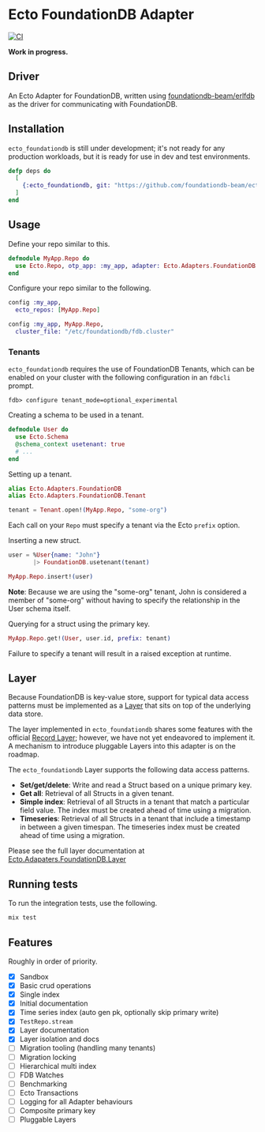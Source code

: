 # Ecto FoundationDB Adapter

[![CI](https://github.com/foundationdb-beam/ecto_foundationdb/actions/workflows/ci.yml/badge.svg)](https://github.com/foundationdb-beam/ecto_foundationdb/actions/workflows/ci.yml)

**Work in progress.**

## Driver

An Ecto Adapter for FoundationDB, written using [foundationdb-beam/erlfdb](https://github.com/foundationdb-beam/erlfdb)
as the driver for communicating with FoundationDB.

## Installation

`ecto_foundationdb` is still under development; it's not ready for any production workloads, but it is ready for use in dev and test environments.

```elixir
defp deps do
  [
    {:ecto_foundationdb, git: "https://github.com/foundationdb-beam/ecto_foundationdb.git", branch: "main"}
  ]
end
```

## Usage

Define your repo similar to this.

```elixir
defmodule MyApp.Repo do
  use Ecto.Repo, otp_app: :my_app, adapter: Ecto.Adapters.FoundationDB
end
```

Configure your repo similar to the following.

```elixir
config :my_app,
  ecto_repos: [MyApp.Repo]

config :my_app, MyApp.Repo,
  cluster_file: "/etc/foundationdb/fdb.cluster"
```

### Tenants

`ecto_foundationdb` requires the use of FoundationDB Tenants, which can be enabled on your cluster
with the following configuration in an `fdbcli` prompt.

```
fdb> configure tenant_mode=optional_experimental
```

Creating a schema to be used in a tenant.

```elixir
defmodule User do
  use Ecto.Schema
  @schema_context usetenant: true
  # ...
end
```

Setting up a tenant.

```elixir
alias Ecto.Adapters.FoundationDB
alias Ecto.Adapters.FoundationDB.Tenant

tenant = Tenant.open!(MyApp.Repo, "some-org")
```

Each call on your `Repo` must specify a tenant via the Ecto `prefix` option.

Inserting a new struct.

```elixir
user = %User{name: "John"}
       |> FoundationDB.usetenant(tenant)

MyApp.Repo.insert!(user)
```

**Note**: Because we are using the "some-org" tenant, John is
considered a member of "some-org" without having to specify the relationship
in the User schema itself.

Querying for a struct using the primary key.

```elixir
MyApp.Repo.get!(User, user.id, prefix: tenant)
```

Failure to specify a tenant will result in a raised exception at runtime.

## Layer

Because FoundationDB is key-value store, support for typical data access patterns must be
implemented as a [Layer](https://apple.github.io/foundationdb/layer-concept.html) that sits on top
of the underlying data store.

The layer implemented in `ecto_foundationdb` shares some features with the official
[Record Layer](https://github.com/FoundationDB/fdb-record-layer); however, we have not yet
endeavored to implement it. A mechanism to introduce pluggable Layers into this adapter is on the
roadmap.

The `ecto_foundationdb` Layer supports the following data access patterns.

- **Set/get/delete**: Write and read a Struct based on a unique primary key.
- **Get all**: Retrieval of all Structs in a given tenant.
- **Simple index**: Retrieval of all Structs in a tenant that match a particular field value. The index must be created ahead of time using a migration.
- **Timeseries**: Retrieval of all Structs in a tenant that include a timestamp in between a given timespan. The timeseries index must be created ahead of time using a migration.

Please see the full layer documentation at [Ecto.Adapaters.FoundationDB.Layer](lib/ecto/adapters/foundationdb/layer.ex)

## Running tests

To run the integration tests, use the following.

```sh
mix test
```

## Features

Roughly in order of priority.

- [x] Sandbox
- [x] Basic crud operations
- [x] Single index
- [x] Initial documentation
- [x] Time series index (auto gen pk, optionally skip primary write)
- [x] `TestRepo.stream`
- [x] Layer documentation
- [x] Layer isolation and docs
- [ ] Migration tooling (handling many tenants)
- [ ] Migration locking
- [ ] Hierarchical multi index
- [ ] FDB Watches
- [ ] Benchmarking
- [ ] Ecto Transactions
- [ ] Logging for all Adapter behaviours
- [ ] Composite primary key
- [ ] Pluggable Layers
